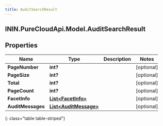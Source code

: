 ```yaml
---
title: AuditSearchResult
---
```

## ININ.PureCloudApi.Model.AuditSearchResult

## Properties

|Name | Type | Description | Notes|
|------------ | ------------- | ------------- | -------------|
| **PageNumber** | **int?** |  | [optional] |
| **PageSize** | **int?** |  | [optional] |
| **Total** | **int?** |  | [optional] |
| **PageCount** | **int?** |  | [optional] |
| **FacetInfo** | [**List&lt;FacetInfo&gt;**](FacetInfo.html) |  | [optional] |
| **AuditMessages** | [**List&lt;AuditMessage&gt;**](AuditMessage.html) |  | [optional] |
{: class="table table-striped"}


